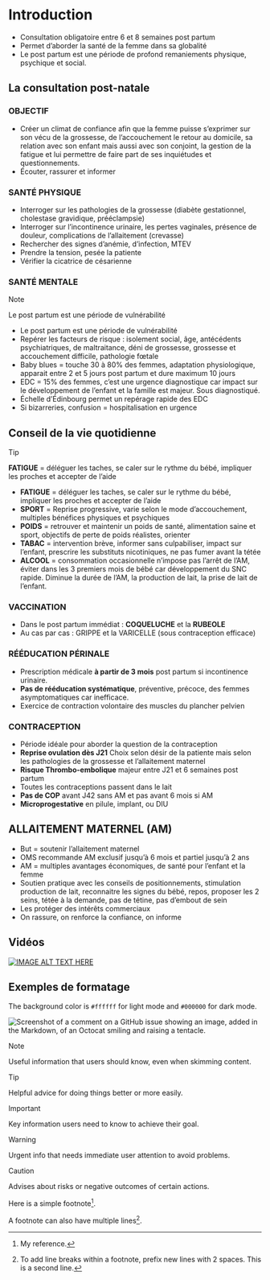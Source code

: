 # Introduction

* Consultation obligatoire entre 6 et 8 semaines post partum
* Permet d’aborder la santé de la femme dans sa globalité
* Le post partum est une période de profond remaniements physique, psychique et social.

## La consultation post-natale

### OBJECTIF

* Créer un climat de confiance afin que la femme puisse s’exprimer sur son vécu de la grossesse, de l’accouchement le retour au domicile, sa relation avec son enfant mais aussi avec son conjoint, la gestion de la fatigue et lui permettre de faire part de ses inquiétudes et questionnements.
* Écouter, rassurer et informer

### SANTÉ PHYSIQUE

* Interroger sur les pathologies de la grossesse (diabète gestationnel, cholestase gravidique, prééclampsie)
* Interroger sur l’incontinence urinaire, les pertes vaginales, présence de douleur, complications de l’allaitement (crevasse)
* Rechercher des signes d’anémie, d’infection, MTEV
* Prendre la tension, pesée la patiente
* Vérifier la cicatrice de césarienne

### SANTÉ MENTALE

> [!NOTE]
> Le post partum est une période de vulnérabilité

* Le post partum est une période de vulnérabilité
* Repérer les facteurs de risque : isolement social, âge, antécédents psychiatriques, de maltraitance, déni de grossesse, grossesse et accouchement difficile, pathologie fœtale
* Baby blues = touche 30 à 80% des femmes, adaptation physiologique, apparait entre 2 et 5 jours post partum et dure maximum 10 jours
* EDC = 15% des femmes, c’est une urgence diagnostique car impact sur le développement de l’enfant et la famille est majeur. Sous diagnostiqué.
* Échelle d’Édinbourg permet un repérage rapide des EDC
* Si bizarreries, confusion = hospitalisation en urgence

## Conseil de la vie quotidienne

> [!TIP]
> __FATIGUE__ = déléguer les taches, se caler sur le rythme du bébé, impliquer les proches et accepter de l’aide

* __FATIGUE__ = déléguer les taches, se caler sur le rythme du bébé, impliquer les proches et accepter de l’aide
* __SPORT__ = Reprise progressive, varie selon le mode d’accouchement, multiples bénéfices physiques et psychiques
* __POIDS__ = retrouver et maintenir un poids de santé, alimentation saine et sport, objectifs de perte de poids réalistes, orienter
* __TABAC__ = intervention brève, informer sans culpabiliser, impact sur l’enfant, prescrire les substituts nicotiniques, ne pas fumer avant la tétée
* __ALCOOL__ = consommation occasionnelle n’impose pas l’arrêt de l’AM, éviter dans les 3 premiers mois de bébé car développement du SNC rapide. Diminue la durée de l’AM, la production de lait, la prise de lait de l’enfant.

### VACCINATION

* Dans le post partum immédiat : **COQUELUCHE** et la **RUBEOLE**
* Au cas par cas : GRIPPE et la VARICELLE (sous contraception efficace)

### RÉÉDUCATION PÉRINALE

* Prescription médicale **à partir de 3 mois** post partum si incontinence urinaire.
* **Pas de rééducation systématique**, préventive, précoce, des femmes asymptomatiques car inefficace.
* Exercice de contraction volontaire des muscles du plancher pelvien

### CONTRACEPTION

* Période idéale pour aborder la question de la contraception
* __Reprise ovulation dès J21__ Choix selon désir de la patiente mais selon les pathologies de la grossesse et l’allaitement maternel
* __Risque Thrombo-embolique__ majeur entre J21 et 6 semaines post partum
* Toutes les contraceptions passent dans le lait
* __Pas de COP__ avant J42 sans AM et pas avant 6 mois si AM
* __Microprogestative__ en pilule, implant, ou DIU

## ALLAITEMENT MATERNEL (AM)

* But = soutenir l’allaitement maternel
* OMS recommande AM exclusif jusqu’à 6 mois et partiel jusqu’à 2 ans
* AM = multiples avantages économiques, de santé pour l’enfant et la femme
* Soutien pratique avec les conseils de positionnements, stimulation production de lait, reconnaitre les signes du bébé, repos, proposer les 2 seins, tétée à la demande, pas de tétine, pas d’embout de sein
* Les protéger des intérêts commerciaux
* On rassure, on renforce la confiance, on informe

## Vidéos

[![IMAGE ALT TEXT HERE](https://img.youtube.com/vi/YOUTUBE_VIDEO_ID_HERE/0.jpg)](https://www.youtube.com/watch?v=YOUTUBE_VIDEO_ID_HERE)

## Exemples de formatage

The background color is `#ffffff` for light mode and `#000000` for dark mode.

![Screenshot of a comment on a GitHub issue showing an image, added in the Markdown, of an Octocat smiling and raising a tentacle.](https://myoctocat.com/assets/images/base-octocat.svg)

> [!NOTE]
> Useful information that users should know, even when skimming content.

> [!TIP]
> Helpful advice for doing things better or more easily.

> [!IMPORTANT]
> Key information users need to know to achieve their goal.

> [!WARNING]
> Urgent info that needs immediate user attention to avoid problems.

> [!CAUTION]
> Advises about risks or negative outcomes of certain actions.

Here is a simple footnote[^1].

A footnote can also have multiple lines[^2].

[^1]: My reference.
[^2]: To add line breaks within a footnote, prefix new lines with 2 spaces.
  This is a second line.

